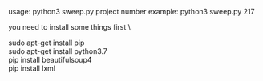 usage: python3 sweep.py project number
example: python3 sweep.py 217


you need to install some things first \

sudo apt-get install pip \
sudo apt-get install python3.7 \
pip install beautifulsoup4 \
pip install lxml 

